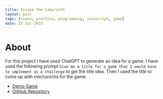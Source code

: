 ```yaml
---
title: Escape the Labyrinth
layout: post
tags: [learn, practice, programming, javascript, game]
date: 25 Jul 2023
---
```


# About

For this project I have used ChatGPT to generate an idea for a game. I have
used the following prompt `Give me a title for a game that I would have to
implement as a challenge` to get the title idea. Then I used the title to come
up with mechanichs for the game.

- [Demo Game](https://alexjercan.github.io/labyrinth-escape/)
- [GitHub Repository](https://github.com/alexjercan/labyrinth-escape)

